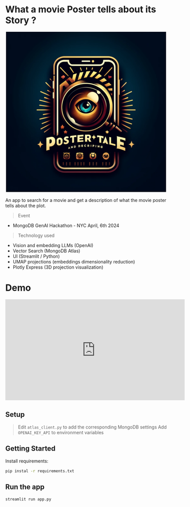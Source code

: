 # What a movie Poster tells about its Story ?

<p align="center"><img src="logo.png" width="500" /></p>

An app to search for a movie and get a description of what the movie poster tells about the plot.

> Event

- MongoDB GenAI Hackathon - NYC April, 6th 2024


> Technology used

- Vision and embedding LLMs (OpenAI)
- Vector Search (MongoDB Atlas)
- UI (Streamlit / Python)
- UMAP projections (embeddings dimensionality reduction)
- Plotly Express (3D projection visualization)


# Demo

<iframe width="560" height="315" src="https://www.youtube.com/embed/elXIyfNfdC8" frameborder="0" allow="accelerometer; autoplay; encrypted-media; gyroscope; picture-in-picture" allowfullscreen></iframe>


## Setup

> Edit `atlas_client.py` to add the corresponding MongoDB settings
> Add `OPENAI_KEY_API` to environment variables

 ## Getting Started

 Install requirements:

```bash
pip instal -r requirements.txt
```

## Run the app

```bash
streamlit run app.py
```

